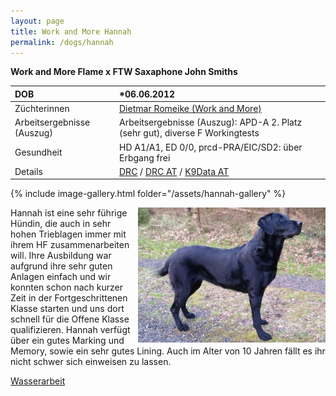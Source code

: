 ```yaml
---
layout: page
title: Work and More Hannah
permalink: /dogs/hannah
---
```


**Work and More Flame x FTW Saxaphone John Smiths**

DOB|*06.06.2012 
:--|:--
Züchterinnen|  <a href="http://www.workandmore.de" target="_blank">Dietmar Romeike (Work and More) </a>
Arbeitsergebnisse (Auszug)| Arbeitsergebnisse (Auszug): APD-A 2. Platz (sehr gut), diverse F Workingtests
Gesundheit|HD A1/A1, ED 0/0, prcd-PRA/EIC/SD2: über Erbgang frei
Details| <a href="https://drc.de/adr/listen/show_druede.php?what=Hunde&rvid=100234&race=Labrador-Retriever" target="_blank">DRC</a> / <a href="https://db.drc.de/adr/ahnen/ahnen1.php?zbnr=1217258&race=Labrador-Retriever" target="_blank">DRC AT</a> / <a href="https://www.k9data.com/pedigree.asp?ID=500934" target="_blank">K9Data AT</a> 

{% include image-gallery.html folder="/assets/hannah-gallery" %}

<img src="/assets/hannah-steht3.jpg" align="right" width="300"> Hannah ist eine sehr führige Hündin, die auch in sehr hohen Trieblagen immer mit ihrem HF zusammenarbeiten will. 
Ihre Ausbildung war aufgrund ihre sehr guten Anlagen einfach und wir konnten schon nach kurzer Zeit in der Fortgeschrittenen Klasse starten und uns dort schnell für die Offene Klasse qualifizieren. 
Hannah verfügt über ein gutes Marking und Memory, sowie ein sehr gutes Lining. Auch im Alter von 10 Jahren fällt es ihr nicht schwer sich einweisen zu lassen. 

[Wasserarbeit](https://player.vimeo.com/video/698589886?h=c3578e62e7&amp;badge=0&amp;autopause=0&amp;player_id=0&amp;app_id=58479)
